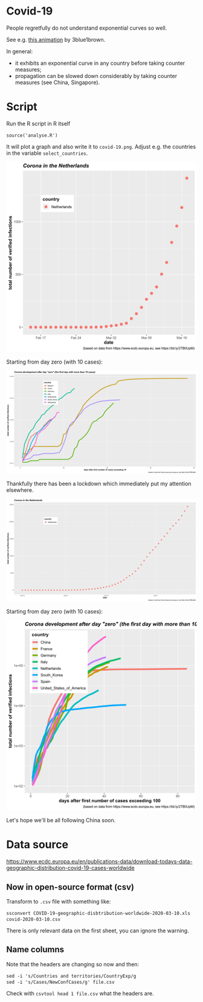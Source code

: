 # Covid-19

People regretfully do not understand exponential curves so well.

See e.g. [this animation](https://www.youtube.com/watch?v=Kas0tIxDvrg]) by 3blue1brown.

In general:

* it exhibits an exponential curve in any country before taking counter measures;
* propagation can be slowed down considerably by taking counter measures (see China, Singapore).

# Script

Run the R script in R itself

```
source('analyse.R')
```

It will plot a graph and also write it to `covid-19.png`. Adjust e.g. the countries in the variable `select_countries`.

![Covid 19 in the Netherlands](https://github.com/mrquincle/covid-19/raw/master/image/covid-19-nl-2020-03-17.png)

Starting from day zero (with 10 cases):

![Covid 19 in Europe (after day zero)](https://github.com/mrquincle/covid-19/raw/master/image/covid-19-after-day-zero-2020-03-17.png)

Thankfully there has been a lockdown which immediately put my attention elsewhere. 

![Covid 19 in the Netherlands](https://github.com/mrquincle/covid-19/raw/master/image/covid-19-nl-2020-04-12.png)

Starting from day zero (with 10 cases):

![Covid 19 in Europe (after day zero)](https://github.com/mrquincle/covid-19/raw/master/image/covid-19-after-day-zero-2020-04-12.png)

Let's hope we'll be all following China soon.

# Data source

https://www.ecdc.europa.eu/en/publications-data/download-todays-data-geographic-distribution-covid-19-cases-worldwide

## Now in open-source format (csv)

Transform to `.csv` file with something like:

```
ssconvert COVID-19-geographic-disbtribution-worldwide-2020-03-10.xls covid-2020-03-10.csv
```

There is only relevant data on the first sheet, you can ignore the warning.

## Name columns

Note that the headers are changing so now and then:

```
sed -i 's/Countries and territories/CountryExp/g
sed -i 's/Cases/NewConfCases/g' file.csv
```

Check with `csvtool head 1 file.csv` what the headers are.
